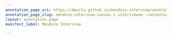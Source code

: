 ```yaml
---
annotation_page_uri: https://Amcclu.github.io/mendoza-interview/annotations/mendoza-interview-canvas-1-interviewee--contextualizing--reminscing--relating-personal-detail-.json
annotation_page_slug: mendoza-interview-canvas-1-interviewee--contextualizing--reminscing--relating-personal-detail-
layout: annotation_page
manifest_label: Mendoza Interview

---
```

